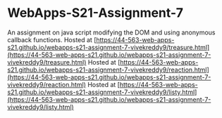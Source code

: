 # WebApps-S21-Assignment-7
An assignment on java script modifying the DOM and using anonymous callback functions.
Hosted at [https://44-563-web-apps-s21.github.io/webapps-s21-assignment-7-vivekreddy9/treasure.html](https://44-563-web-apps-s21.github.io/webapps-s21-assignment-7-vivekreddy9/treasure.html)
Hosted at [https://44-563-web-apps-s21.github.io/webapps-s21-assignment-7-vivekreddy9/reaction.html](https://44-563-web-apps-s21.github.io/webapps-s21-assignment-7-vivekreddy9/reaction.html)
Hosted at [https://44-563-web-apps-s21.github.io/webapps-s21-assignment-7-vivekreddy9/listy.html](https://44-563-web-apps-s21.github.io/webapps-s21-assignment-7-vivekreddy9/listy.html)